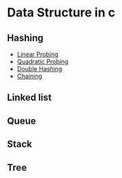 # Data Structure in c

## Hashing
* [Linear Probing](https://github.com/amit2rockon/Data-Structure-in-C/blob/master/Hashing/linear%20probing.c)
* [Quadratic Probing](https://github.com/amit2rockon/Data-Structure-in-C/blob/master/Hashing/quadratic%20probing.c)
* [Double Hashing](https://github.com/amit2rockon/Data-Structure-in-C/blob/master/Hashing/double%20hashing.c)
* [Chaining](https://github.com/amit2rockon/Data-Structure-in-C/blob/master/Hashing/chaining.c)

## Linked list

## Queue

## Stack

## Tree

